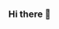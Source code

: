 ### Hi there 👋

<!--
**shashikumarKalasad/shashikumarkalasad** is a ✨ _special_ ✨ repository because its `README.md` (this file) appears on your GitHub profile.

Here are some ideas to get you started:

- 🔭 I’m currently working on a service based web application
- 🌱 I’m currently learning Django
- 🤔 I’m looking for help with exploring the open source.
- 💬 Ask me about Philosophy,Literature and Mathematics
- 📫 How to reach me: 
- 😄 Pronouns: He/His
- ⚡ Fun fact: fun is when skills become habit.
-->




